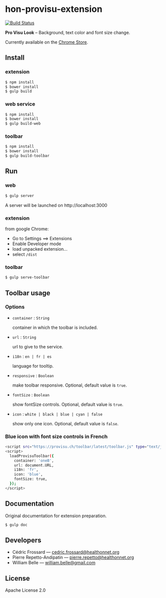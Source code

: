 hon-provisu-extension
=====================

[![Build Status](https://travis-ci.org/healthonnet/ProVisu-Look.svg?branch=master)](https://travis-ci.org/healthonnet/ProVisu-Look)

**Pro Visu Look** – Background, text color and font size change.

Currently available on the
[Chrome Store](https://chrome.google.com/webstore/detail/pro-visu-look/aclahhnnigljilaknnbjbjeopdcfhoad).

Install
-------

### extension

```bash
$ npm install
$ bower install
$ gulp build
```

### web service

```bash
$ npm install
$ bower install
$ gulp build-web
```

### toolbar

```bash
$ npm install
$ bower install
$ gulp build-toolbar
```

Run
---

### web

```bash
$ gulp server
```

A server will be launched on http://localhost:3000

### extension

from google Chrome:

* Go to Settings ==> Extensions
* Enable Developer mode
* load unpacked extension...
* select `/dist`

### toolbar

```bash
$ gulp serve-toolbar
```

Toolbar usage
-------------

### Options

* `container` : `String`

  container in which the toolbar is included.

* `url` : `String`

  url to give to the service.

* `i18n` : `en | fr | es`

  language for tooltip.

* `responsive` : `Boolean`

  make toolbar responsive. Optional, default value is `true`.

* `fontSize` : `Boolean`

  show fontSize controls. Optional, default value is `true`.

* `icon` : `white | black | blue | cyan | false`

  show only one icon. Optional, default value is `false`.

### Blue icon with font size controls in French

```bash
<script src="https://provisu.ch/toolbar/latest/toolbar.js" type="text/javascript"></script>
<script>
  loadProvisuToolbar({
    container: 'oneB',
    url: document.URL,
    i18n: 'fr',
    icon: 'blue',
    fontSize: true,
  });
</script>
```

Documentation
-------------

Original documentation for extension preparation.

```bash
$ gulp doc
```

Developers
----------

* Cédric Frossard — <cedric.frossard@healthonnet.org>
* Pierre Repetto-Andipatin — <pierre.repetto@healthonnet.org>
* William Belle — <william.belle@gmail.com>

License
-------

Apache License 2.0
